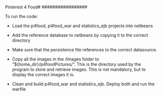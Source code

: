 Pinterest 4 Food#
#################

To run the code:
 - Load the p4food, p4food_war and statistics_ejb projects into netbeans
 - Add the reference database to netbeans by copying it to the correct directory
 - Make sure that the persistence file references to the correct datasource.
 - Copy all the images in the /Images folder to "${home_dir}/p4foodPictures/". This is the directory used by the program to store and retrieve images. This is not mandatory, but to display the correct images it is.

 - Clean and build p4food_war and statistics_ejb. Deploy both and run the warfile
	
